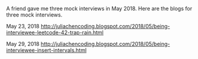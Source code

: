 A friend gave me three mock interviews in May 2018. Here are the blogs for three mock interviews. 

May 23, 2018
http://juliachencoding.blogspot.com/2018/05/being-interviewee-leetcode-42-trap-rain.html

May 29, 2018
http://juliachencoding.blogspot.com/2018/05/being-interviewee-insert-intervals.html







